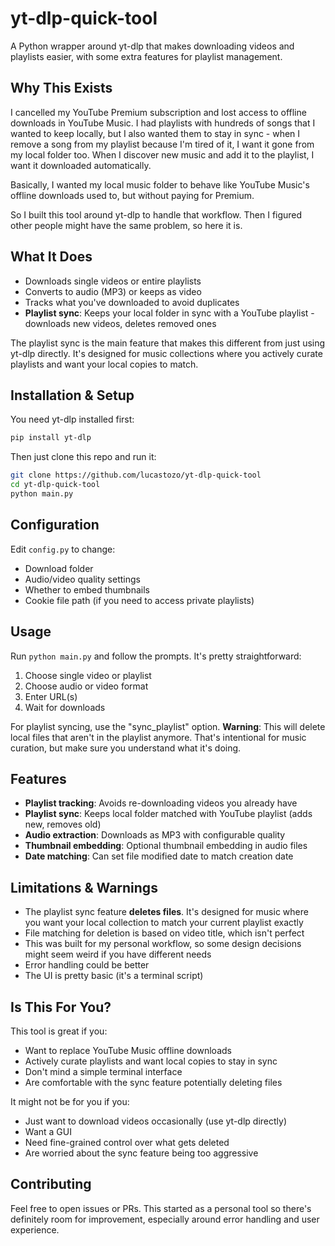 # yt-dlp-quick-tool

A Python wrapper around yt-dlp that makes downloading videos and playlists easier, with some extra features for playlist management.

## Why This Exists

I cancelled my YouTube Premium subscription and lost access to offline downloads in YouTube Music. I had playlists with hundreds of songs that I wanted to keep locally, but I also wanted them to stay in sync - when I remove a song from my playlist because I'm tired of it, I want it gone from my local folder too. When I discover new music and add it to the playlist, I want it downloaded automatically.

Basically, I wanted my local music folder to behave like YouTube Music's offline downloads used to, but without paying for Premium.

So I built this tool around yt-dlp to handle that workflow. Then I figured other people might have the same problem, so here it is.

## What It Does

- Downloads single videos or entire playlists
- Converts to audio (MP3) or keeps as video
- Tracks what you've downloaded to avoid duplicates
- **Playlist sync**: Keeps your local folder in sync with a YouTube playlist - downloads new videos, deletes removed ones

The playlist sync is the main feature that makes this different from just using yt-dlp directly. It's designed for music collections where you actively curate playlists and want your local copies to match.

## Installation & Setup

You need yt-dlp installed first:
```bash
pip install yt-dlp
```

Then just clone this repo and run it:
```bash
git clone https://github.com/lucastozo/yt-dlp-quick-tool
cd yt-dlp-quick-tool
python main.py
```

## Configuration

Edit `config.py` to change:
- Download folder
- Audio/video quality settings  
- Whether to embed thumbnails
- Cookie file path (if you need to access private playlists)

## Usage

Run `python main.py` and follow the prompts. It's pretty straightforward:

1. Choose single video or playlist
2. Choose audio or video format
3. Enter URL(s)
4. Wait for downloads

For playlist syncing, use the "sync_playlist" option. **Warning**: This will delete local files that aren't in the playlist anymore. That's intentional for music curation, but make sure you understand what it's doing.

## Features

- **Playlist tracking**: Avoids re-downloading videos you already have
- **Playlist sync**: Keeps local folder matched with YouTube playlist (adds new, removes old)
- **Audio extraction**: Downloads as MP3 with configurable quality
- **Thumbnail embedding**: Optional thumbnail embedding in audio files
- **Date matching**: Can set file modified date to match creation date

## Limitations & Warnings

- The playlist sync feature **deletes files**. It's designed for music where you want your local collection to match your current playlist exactly
- File matching for deletion is based on video title, which isn't perfect
- This was built for my personal workflow, so some design decisions might seem weird if you have different needs
- Error handling could be better
- The UI is pretty basic (it's a terminal script)

## Is This For You?

This tool is great if you:
- Want to replace YouTube Music offline downloads
- Actively curate playlists and want local copies to stay in sync
- Don't mind a simple terminal interface
- Are comfortable with the sync feature potentially deleting files

It might not be for you if you:
- Just want to download videos occasionally (use yt-dlp directly)
- Want a GUI
- Need fine-grained control over what gets deleted
- Are worried about the sync feature being too aggressive

## Contributing

Feel free to open issues or PRs. This started as a personal tool so there's definitely room for improvement, especially around error handling and user experience.
